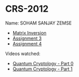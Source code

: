 # CRS-2012

Name: SOHAM SANJAY ZEMSE

- [Matrix Inversion](./matrix-inversion.c)
- [Assignment 3](./Assignment-3.pdf)
- [Assignment 4](./Assignment-4.pdf)

Videos watched:

- [Quantum Cryptology - Part 0](https://ocw.tudelft.nl/courses/quantum-cryptography/subjects/0-crash-course-quantum-information/)
- [Quantum Cryptology - Part 1](https://ocw.tudelft.nl/courses/quantum-cryptography/subjects/1-quantum-tools-first-protocol/)
